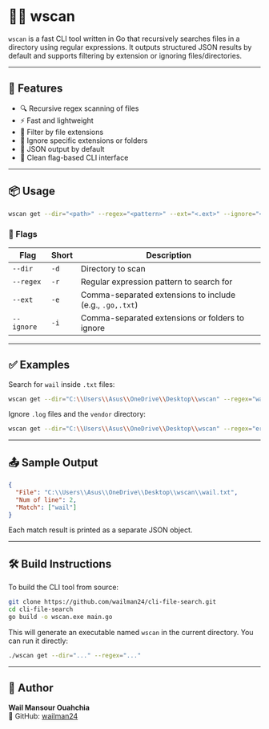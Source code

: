 # 🕵️‍♂️ wscan

`wscan` is a fast CLI tool written in Go that recursively searches files in a directory using regular expressions. It outputs structured JSON results by default and supports filtering by extension or ignoring files/directories.

---

## 🚀 Features

- 🔍 Recursive regex scanning of files  
- ⚡ Fast and lightweight  
- 📂 Filter by file extensions  
- 🙈 Ignore specific extensions or folders  
- 🧾 JSON output by default  
- 🎯 Clean flag-based CLI interface  

---

## 📦 Usage

```bash
wscan get --dir="<path>" --regex="<pattern>" --ext="<.ext>" --ignore="<.ext|folder>"
```

### 🧩 Flags

| Flag       | Short | Description                                              |
|------------|-------|----------------------------------------------------------|
| `--dir`    | `-d`  | Directory to scan                                        |
| `--regex`  | `-r`  | Regular expression pattern to search for                |
| `--ext`    | `-e`  | Comma-separated extensions to include (e.g., `.go,.txt`) |
| `--ignore` | `-i`  | Comma-separated extensions or folders to ignore         |

---

## ✅ Examples

Search for `wail` inside `.txt` files:

```bash
wscan get --dir="C:\\Users\\Asus\\OneDrive\\Desktop\\wscan" --regex="wail" --ext=".txt"
```

Ignore `.log` files and the `vendor` directory:

```bash
wscan get --dir="C:\\Users\\Asus\\OneDrive\\Desktop\\wscan" --regex="error" --ignore=".log"
```

---

## 📤 Sample Output

```json
{
  "File": "C:\\Users\\Asus\\OneDrive\\Desktop\\wscan\\wail.txt",
  "Num of line": 2,
  "Match": ["wail"]
}
```

Each match result is printed as a separate JSON object.

---

## 🛠️ Build Instructions

To build the CLI tool from source:

```bash
git clone https://github.com/wailman24/cli-file-search.git
cd cli-file-search
go build -o wscan.exe main.go
```

This will generate an executable named `wscan` in the current directory. You can run it directly:

```bash
./wscan get --dir="..." --regex="..."
```

---

## 👤 Author

**Wail Mansour Ouahchia**  
🔗 GitHub: [wailman24](https://github.com/wailman24)
